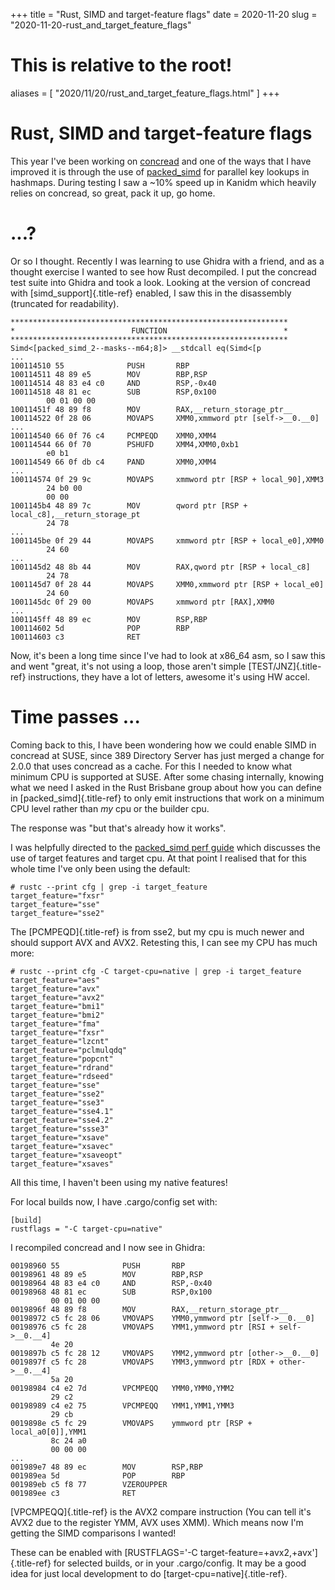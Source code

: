 +++
title = "Rust, SIMD and target-feature flags"
date = 2020-11-20
slug = "2020-11-20-rust_and_target_feature_flags"
# This is relative to the root!
aliases = [ "2020/11/20/rust_and_target_feature_flags.html" ]
+++
# Rust, SIMD and target-feature flags

This year I\'ve been working on
[concread](https://github.com/kanidm/concread) and one of the ways that
I have improved it is through the use of
[packed_simd](https://github.com/rust-lang/packed_simd) for parallel key
lookups in hashmaps. During testing I saw a \~10% speed up in Kanidm
which heavily relies on concread, so great, pack it up, go home.

# \...?

Or so I thought. Recently I was learning to use Ghidra with a friend,
and as a thought exercise I wanted to see how Rust decompiled. I put the
concread test suite into Ghidra and took a look. Looking at the version
of concread with [simd_support]{.title-ref} enabled, I saw this in the
disassembly (truncated for readability).

    **************************************************************
    *                          FUNCTION                          *
    **************************************************************
    Simd<[packed_simd_2--masks--m64;8]> __stdcall eq(Simd<[p
    ...
    100114510 55              PUSH       RBP
    100114511 48 89 e5        MOV        RBP,RSP
    100114514 48 83 e4 c0     AND        RSP,-0x40
    100114518 48 81 ec        SUB        RSP,0x100
            00 01 00 00
    10011451f 48 89 f8        MOV        RAX,__return_storage_ptr__
    100114522 0f 28 06        MOVAPS     XMM0,xmmword ptr [self->__0.__0]
    ...
    100114540 66 0f 76 c4     PCMPEQD    XMM0,XMM4
    100114544 66 0f 70        PSHUFD     XMM4,XMM0,0xb1
            e0 b1
    100114549 66 0f db c4     PAND       XMM0,XMM4
    ...
    100114574 0f 29 9c        MOVAPS     xmmword ptr [RSP + local_90],XMM3
            24 b0 00 
            00 00
    1001145b4 48 89 7c        MOV        qword ptr [RSP + local_c8],__return_storage_pt
            24 78
    ...
    1001145be 0f 29 44        MOVAPS     xmmword ptr [RSP + local_e0],XMM0
            24 60
    ...
    1001145d2 48 8b 44        MOV        RAX,qword ptr [RSP + local_c8]
            24 78
    1001145d7 0f 28 44        MOVAPS     XMM0,xmmword ptr [RSP + local_e0]
            24 60
    1001145dc 0f 29 00        MOVAPS     xmmword ptr [RAX],XMM0
    ...
    1001145ff 48 89 ec        MOV        RSP,RBP
    100114602 5d              POP        RBP
    100114603 c3              RET

Now, it\'s been a long time since I\'ve had to look at x86_64 asm, so I
saw this and went \"great, it\'s not using a loop, those aren\'t simple
[TEST/JNZ]{.title-ref} instructions, they have a lot of letters, awesome
it\'s using HW accel.

# Time passes \...

Coming back to this, I have been wondering how we could enable SIMD in
concread at SUSE, since 389 Directory Server has just merged a change
for 2.0.0 that uses concread as a cache. For this I needed to know what
minimum CPU is supported at SUSE. After some chasing internally, knowing
what we need I asked in the Rust Brisbane group about how you can define
in [packed_simd]{.title-ref} to only emit instructions that work on a
minimum CPU level rather than *my* cpu or the builder cpu.

The response was \"but that\'s already how it works\".

I was helpfully directed to the [packed_simd perf
guide](https://rust-lang.github.io/packed_simd/perf-guide/target-feature/rustflags.html)
which discusses the use of target features and target cpu. At that point
I realised that for this whole time I\'ve only been using the default:

    # rustc --print cfg | grep -i target_feature
    target_feature="fxsr"
    target_feature="sse"
    target_feature="sse2"

The [PCMPEQD]{.title-ref} is from sse2, but my cpu is much newer and
should support AVX and AVX2. Retesting this, I can see my CPU has much
more:

    # rustc --print cfg -C target-cpu=native | grep -i target_feature
    target_feature="aes"
    target_feature="avx"
    target_feature="avx2"
    target_feature="bmi1"
    target_feature="bmi2"
    target_feature="fma"
    target_feature="fxsr"
    target_feature="lzcnt"
    target_feature="pclmulqdq"
    target_feature="popcnt"
    target_feature="rdrand"
    target_feature="rdseed"
    target_feature="sse"
    target_feature="sse2"
    target_feature="sse3"
    target_feature="sse4.1"
    target_feature="sse4.2"
    target_feature="ssse3"
    target_feature="xsave"
    target_feature="xsavec"
    target_feature="xsaveopt"
    target_feature="xsaves"

All this time, I haven\'t been using my native features!

For local builds now, I have .cargo/config set with:

    [build]
    rustflags = "-C target-cpu=native"

I recompiled concread and I now see in Ghidra:

    00198960 55              PUSH       RBP
    00198961 48 89 e5        MOV        RBP,RSP
    00198964 48 83 e4 c0     AND        RSP,-0x40
    00198968 48 81 ec        SUB        RSP,0x100
             00 01 00 00
    0019896f 48 89 f8        MOV        RAX,__return_storage_ptr__
    00198972 c5 fc 28 06     VMOVAPS    YMM0,ymmword ptr [self->__0.__0]
    00198976 c5 fc 28        VMOVAPS    YMM1,ymmword ptr [RSI + self->__0.__4]
             4e 20
    0019897b c5 fc 28 12     VMOVAPS    YMM2,ymmword ptr [other->__0.__0]
    0019897f c5 fc 28        VMOVAPS    YMM3,ymmword ptr [RDX + other->__0.__4]
             5a 20
    00198984 c4 e2 7d        VPCMPEQQ   YMM0,YMM0,YMM2
             29 c2
    00198989 c4 e2 75        VPCMPEQQ   YMM1,YMM1,YMM3
             29 cb
    0019898e c5 fc 29        VMOVAPS    ymmword ptr [RSP + local_a0[0]],YMM1
             8c 24 a0 
             00 00 00
    ...
    001989e7 48 89 ec        MOV        RSP,RBP
    001989ea 5d              POP        RBP
    001989eb c5 f8 77        VZEROUPPER
    001989ee c3              RET

[VPCMPEQQ]{.title-ref} is the AVX2 compare instruction (You can tell
it\'s AVX2 due to the register YMM, AVX uses XMM). Which means now I\'m
getting the SIMD comparisons I wanted!

These can be enabled with [RUSTFLAGS=\'-C
target-feature=+avx2,+avx\']{.title-ref} for selected builds, or in your
.cargo/config. It may be a good idea for just local development to do
[target-cpu=native]{.title-ref}.


